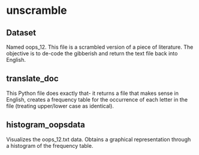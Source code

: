 # unscramble

## Dataset
Named oops_12. This file is a scrambled version of a piece of literature. The objective is to de-code the gibberish and return the text file back into English.

## translate_doc
This Python file does exactly that- it returns a file that makes sense in English, creates a frequency table for the occurrence of each letter in the file (treating upper/lower case as identical).

## histogram_oopsdata
Visualizes the oops_12.txt data. Obtains a graphical representation through a histogram of the frequency table.
